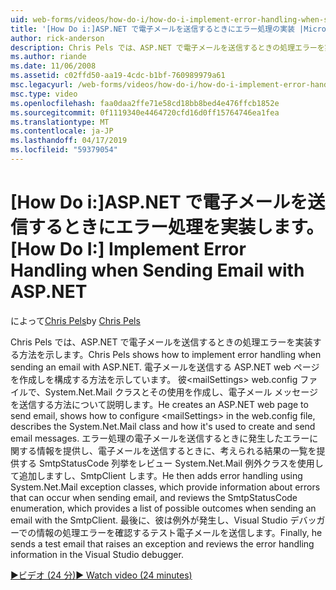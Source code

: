 ```yaml
---
uid: web-forms/videos/how-do-i/how-do-i-implement-error-handling-when-sending-email-with-aspnet
title: '[How Do i:]ASP.NET で電子メールを送信するときにエラー処理の実装 |Microsoft Docs'
author: rick-anderson
description: Chris Pels では、ASP.NET で電子メールを送信するときの処理エラーを実装する方法を示します。 彼は、電子メールを送信する ASP.NET web ページを作成しを構成する方法 & lt が表示されます.
ms.author: riande
ms.date: 11/06/2008
ms.assetid: c02ffd50-aa19-4cdc-b1bf-760989979a61
msc.legacyurl: /web-forms/videos/how-do-i/how-do-i-implement-error-handling-when-sending-email-with-aspnet
msc.type: video
ms.openlocfilehash: faa0daa2ffe71e58cd18bb8bed4e476ffcb1852e
ms.sourcegitcommit: 0f1119340e4464720cfd16d0ff15764746ea1fea
ms.translationtype: MT
ms.contentlocale: ja-JP
ms.lasthandoff: 04/17/2019
ms.locfileid: "59379054"
---
```

# <a name="how-do-i-implement-error-handling-when-sending-email-with-aspnet"></a><span data-ttu-id="c70f2-104">[How Do i:]ASP.NET で電子メールを送信するときにエラー処理を実装します。</span><span class="sxs-lookup"><span data-stu-id="c70f2-104">[How Do I:] Implement Error Handling when Sending Email with ASP.NET</span></span>

<span data-ttu-id="c70f2-105">によって[Chris Pels](https://twitter.com/chrispels)</span><span class="sxs-lookup"><span data-stu-id="c70f2-105">by [Chris Pels](https://twitter.com/chrispels)</span></span>

<span data-ttu-id="c70f2-106">Chris Pels では、ASP.NET で電子メールを送信するときの処理エラーを実装する方法を示します。</span><span class="sxs-lookup"><span data-stu-id="c70f2-106">Chris Pels shows how to implement error handling when sending an email with ASP.NET.</span></span> <span data-ttu-id="c70f2-107">電子メールを送信する ASP.NET web ページを作成しを構成する方法を示しています。 彼&lt;mailSettings&gt; web.config ファイルで、System.Net.Mail クラスとその使用を作成し、電子メール メッセージを送信する方法について説明します。</span><span class="sxs-lookup"><span data-stu-id="c70f2-107">He creates an ASP.NET web page to send email, shows how to configure &lt;mailSettings&gt; in the web.config file, describes the System.Net.Mail class and how it's used to create and send email messages.</span></span> <span data-ttu-id="c70f2-108">エラー処理の電子メールを送信するときに発生したエラーに関する情報を提供し、電子メールを送信するときに、考えられる結果の一覧を提供する SmtpStatusCode 列挙をレビュー System.Net.Mail 例外クラスを使用して追加しますし、SmtpClient します。</span><span class="sxs-lookup"><span data-stu-id="c70f2-108">He then adds error handling using System.Net.Mail exception classes, which provide information about errors that can occur when sending email, and reviews the SmtpStatusCode enumeration, which provides a list of possible outcomes when sending an email with the SmtpClient.</span></span> <span data-ttu-id="c70f2-109">最後に、彼は例外が発生し、Visual Studio デバッガーでの情報の処理エラーを確認するテスト電子メールを送信します。</span><span class="sxs-lookup"><span data-stu-id="c70f2-109">Finally, he sends a test email that raises an exception and reviews the error handling information in the Visual Studio debugger.</span></span>

[<span data-ttu-id="c70f2-110">&#9654;ビデオ (24 分)</span><span class="sxs-lookup"><span data-stu-id="c70f2-110">&#9654; Watch video (24 minutes)</span></span>](https://channel9.msdn.com/Blogs/ASP-NET-Site-Videos/how-do-i-implement-error-handling-when-sending-email-with-aspnet)
